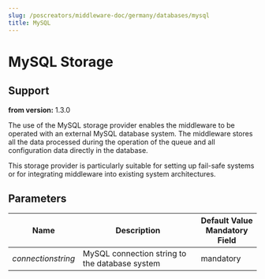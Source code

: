 ```yaml
---
slug: /poscreators/middleware-doc/germany/databases/mysql
title: MySQL
---
```


# MySQL Storage

## Support

**from version:** 1.3.0

The use of the MySQL storage provider enables the middleware to be operated with an external MySQL database system. The middleware stores all the data processed during the operation of the queue and all configuration data directly in the database.

This storage provider is particularly suitable for setting up fail-safe systems or for integrating middleware into existing system architectures.

## Parameters

| Name               | Description                                    | **Default Value**<br />**Mandatory Field** |
| ------------------ | ---------------------------------------------- | ------------------------------------------ |
| _connectionstring_ | MySQL connection string to the database system | mandatory                                  |
